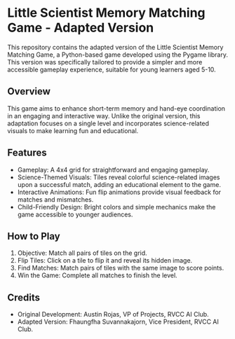 # Little Scientist Memory Matching Game - Adapted Version

This repository contains the adapted version of the Little Scientist Memory Matching Game, a Python-based game developed using the Pygame library. This version was specifically tailored to provide a simpler and more accessible gameplay experience, suitable for young learners aged 5-10.

## Overview
This game aims to enhance short-term memory and hand-eye coordination in an engaging and interactive way. Unlike the original version, this adaptation focuses on a single level and incorporates science-related visuals to make learning fun and educational.

## Features
  - Gameplay: A 4x4 grid for straightforward and engaging gameplay.
  - Science-Themed Visuals: Tiles reveal colorful science-related images upon a successful match, adding an educational element to the game.
  - Interactive Animations: Fun flip animations provide visual feedback for matches and mismatches.
  - Child-Friendly Design: Bright colors and simple mechanics make the game accessible to younger audiences.

## How to Play
  1. Objective: Match all pairs of tiles on the grid.
  2. Flip Tiles: Click on a tile to flip it and reveal its hidden image.
  3. Find Matches: Match pairs of tiles with the same image to score points.
  4. Win the Game: Complete all matches to finish the level.

## Credits
  - Original Development: Austin Rojas, VP of Projects, RVCC AI Club.
  - Adapted Version: Fhaungfha Suvannakajorn, Vice President, RVCC AI Club.
